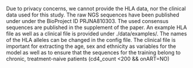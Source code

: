 Due to privacy concerns, we cannot provide the HLA data, nor the clinical data used for this study. 
The raw NGS sequences have been published under under the BioProject ID PRJNA810303. 
The used consensus sequences are published in the supplement of the paper.
An example HLA file as well as a clinical file is provided under ./data/examples/. 
The names of the HLA alleles can be changed in the config file. 
The clinical file is important for extracting the age, sex and ethnicity as variables for the model as well as to ensure that the sequences for the training belong to chronic, treatment-naive patients (cd4_count <200 && onART=NO) 
